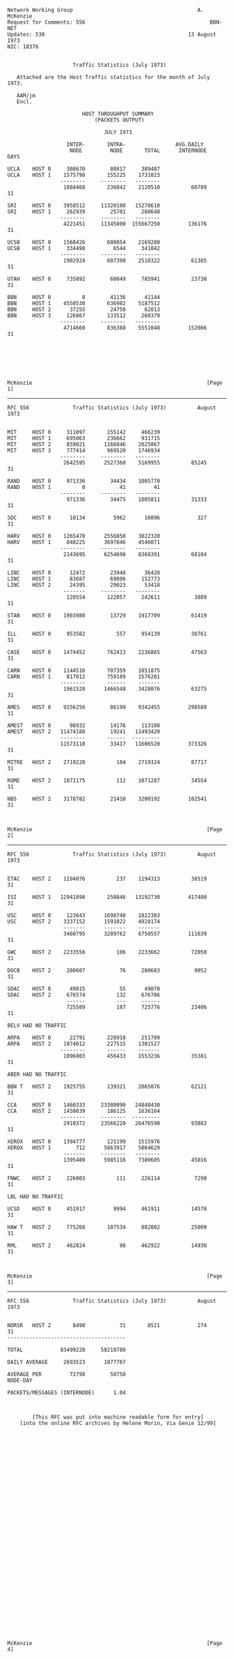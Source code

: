     Network Working Group                                        A. McKenzie
    Request for Comments: 556                                        BBN-NET
    Updates: 538                                              13 August 1973
    NIC: 18376


                         Traffic Statistics (July 1973)

       Attached are the Host Traffic statistics for the month of July 1973.

       AAM/jm
       Encl.

                            HOST THROUGHPUT SUMMARY
                                (PACKETS OUTPUT)

                                   JULY 1973

                       INTER-       INTRA-                AVG.DAILY
                        NODE         NODE       TOTAL      INTERNODE    DAYS

    UCLA    HOST 0     308670        80817     389487
    UCLA    HOST 1    1575798       155225    1731023
                     --------     --------   --------
                      1884468       236042    2120510          60789      31

    SRI     HOST 0    3958512     11320100   15278610
    SRI     HOST 1     262939        25701     288640
                     --------     --------   --------
                      4221451     11345800  155667250         136176      31

    UCSB    HOST 0    1568426       600854    2169280
    UCSB    HOST 1     334498         6544     341042
                     --------     --------   --------
                      1902924       607398    2510322          61385      31

    UTAH    HOST 0     735892        60049     785941          23738      31

    BBN     HOST 0          8        41136      41144
    BBN     HOST 1    4550530       636982    5187512
    BBN     HOST 2      37255        24758      62013
    BBN     HOST 3     126867       133512     260379
                     --------     --------   --------
                      4714660       836388    5551048         152086      31







    McKenzie                                                        [Page 1]

------------------------------------------------------------------------

``` newpage
RFC 556              Traffic Statistics (July 1973)          August 1973


MIT     HOST 0     311097       155142     466239
MIT     HOST 1     695063       236662     931715
MIT     HOST 2     859021      1166046    2025067
MIT     HOST 3     777414       969520    1746934
                 --------     --------   --------
                  2642595      2527360    5169955          85245      31

RAND    HOST 0     971336        34434    1005770
RAND    HOST 1          0           41         41
                 --------     --------   --------
                   971336        34475    1005811          31333      31

SDC     HOST 0      10134         5962      16096            327      31

HARV    HOST 0    1265470      2556850    3822320
HARV    HOST 1     848225      3697846    4546071
                 --------     --------   --------
                  2143695      6254696    8368391          68184      31

LINC    HOST 0      12472        23948      36420
LINC    HOST 1      83687        69086     152773
LINC    HOST 2      24395        29023      53418
                  -------     --------   --------
                   120554       122057     242611           3889      31

STAN    HOST 0    1903980        13729    1917709          61419      31

ILL     HOST 0     953582          557     954139          30761      31

CASE    HOST 0    1474452       762413    2236865          47563      31

CARN    HOST 0    1144516       707359    1851875
CARN    HOST 1     817012       759189    1576201
                 --------       ------    -------
                  1961528      1466548    3428076          63275      31

AMES    HOST 0    9256256        86199    9342455         298589      31

AMEST   HOST 0      98932        14176     113108
AMEST   HOST 2   11474180        19241   11493420
                 --------       ------  ---------
                 11573110        33417   11606520         373326      31

MITRE   HOST 2    2719220          104    2719324          87717      31

ROME    HOST 2    1071175          112    1071287          34554      31

NBS     HOST 2    3178782        21410    3200192         102541      31



McKenzie                                                        [Page 2]
```

------------------------------------------------------------------------

``` newpage
RFC 556              Traffic Statistics (July 1973)          August 1973


ETAC    HOST 2    1194076          237    1194313          38519      31

ISI     HOST 1   12941890       250846   13192730         417480      31

USC     HOST 0     123643      1698740    1822383
USC     HOST 2    3337152      1591022    4928174
                  -------      -------    -------
                  3460795      3289762    6750557         111639      31

GWC     HOST 2    2233556          106    2233662          72050      31

DOCB    HOST 2     280607           76     280683           9052      31

SDAC    HOST 0      49015           55      49070
SDAC    HOST 2     676574          132     676706
                   ------          ---     ------
                   725589          187     725776          23406      31

BELV HAD NO TRAFFIC

ARPA    HOST 0      22791       228918     251709
ARPA    HOST 2    1074012       227515    1301527
                 --------       ------    -------
                  1096803       456433    1553236          35381      31

ABER HAD NO TRAFFIC

BBN T   HOST 2    1925755       139321    2065076          62121      31

CCA     HOST 0    1460333     23380090   24840430
CCA     HOST 2    1450039       186125    1636164
                 --------     --------  ---------
                  2910372     23566220   26476590          93883      31

XEROX   HOST 0    1394777       121199    1515976
XEROX   HOST 1        712      5863917    5864629
                  -------     --------   --------
                  1395489      5985116    7380605          45016      31

FNWC    HOST 2     226003          111     226114           7290      31

LBL HAD NO TRAFFIC

UCSD    HOST 0     451917         9994     461911          14578      31

HAW T   HOST 2     775268       107534     882802          25009      31

RML     HOST 2     462824           98     462922          14930      31



McKenzie                                                        [Page 3]
```

------------------------------------------------------------------------

``` newpage
RFC 556              Traffic Statistics (July 1973)          August 1973


NORSR   HOST 2       8490           31       8521            274      31
--------------------------------------

TOTAL            83499220     58210780

DAILY AVERAGE     2693523      1877767

AVERAGE PER         72798        50750
NODE-DAY

PACKETS/MESSAGES (INTERNODE)      1.04



        [This RFC was put into machine readable form for entry]
    [into the online RFC archives by Helene Morin, Via Genie 12/99]



































McKenzie                                                        [Page 4]
```
